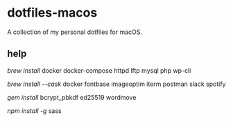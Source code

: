 # dotfiles-macos

A collection of my personal dotfiles for macOS.

## help

*brew install*
docker
docker-compose
httpd
lftp
mysql
php
wp-cli

*brew install --cask*
docker
fontbase
imageoptim
iterm
postman
slack
spotify

*gem install*
bcrypt_pbkdf
ed25519
wordmove

*npm install -g* 
sass
